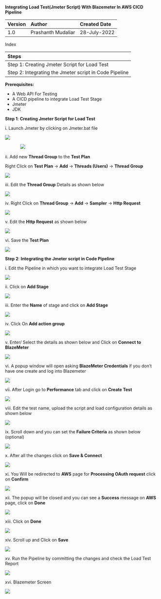 ﻿














**Integrating Load Test(Jmeter Script) With Blazemeter In AWS CICD Pipeline**



|**Version**|**Author**|**Created Date**|
| :- | :- | :- |
|1.0|Prashanth Mudaliar|28-July-2022|































Index


|**Steps**|
| :- |
|Step 1: Creating Jmeter Script for Load Test|
|Step 2: Integrating the Jmeter script in Code Pipeline|







































**Prerequisites:**

- A Web API For Testing
- A CICD pipeline to integrate Load Test Stage
- Jmeter
- JDK














































**Step 1**: **Creating Jmeter Script for Load Test**

i. Launch Jmeter by clicking on Jmeter.bat file

![](Images/Aspose.Words.57a182b4-25d6-4355-887c-d0d1983a30a5.001.png)



`		`![](Images/Aspose.Words.57a182b4-25d6-4355-887c-d0d1983a30a5.002.png)






ii. Add new **Thread Group** to the **Test Plan**

Right Click on **Test Plan** -> **Add** -> **Threads (Users)** -> **Thread Group**

![](Images/Aspose.Words.57a182b4-25d6-4355-887c-d0d1983a30a5.003.png)

iii. Edit the **Thread Group** Details as shown below

![](Images/Aspose.Words.57a182b4-25d6-4355-887c-d0d1983a30a5.004.png)










iv. Right Click on **Thread Group** -> **Add** -> **Sampler** -> **Http Request**

![](Images/Aspose.Words.57a182b4-25d6-4355-887c-d0d1983a30a5.005.png)

v. Edit the **Http Request** as shown below

![](Images/Aspose.Words.57a182b4-25d6-4355-887c-d0d1983a30a5.006.png)







vi. Save the **Test Plan**

![](Images/Aspose.Words.57a182b4-25d6-4355-887c-d0d1983a30a5.007.png)













**Step 2**: **Integrating the Jmeter script in Code Pipeline**

i. Edit the Pipeline in which you want to integrate Load Test Stage

![](Images/Aspose.Words.57a182b4-25d6-4355-887c-d0d1983a30a5.008.png)

ii. Click on **Add Stage**

![](Images/Aspose.Words.57a182b4-25d6-4355-887c-d0d1983a30a5.009.png)

iii. Enter the **Name** of stage and click on **Add Stage**

![](Images/Aspose.Words.57a182b4-25d6-4355-887c-d0d1983a30a5.010.png)

iv. Click On **Add action group**

![](Images/Aspose.Words.57a182b4-25d6-4355-887c-d0d1983a30a5.011.png)
















v. Enter/ Select the details as shown below and Click on **Connect to BlazeMeter**

![](Images/Aspose.Words.57a182b4-25d6-4355-887c-d0d1983a30a5.012.png)





















vi. A popup window will open asking **BlazeMeter Credentials** if you don’t have one create and log into Blazemeter

![](Images/Aspose.Words.57a182b4-25d6-4355-887c-d0d1983a30a5.013.png)

vii. After Login go to **Performance** tab and click on **Create Test**

![](Images/Aspose.Words.57a182b4-25d6-4355-887c-d0d1983a30a5.014.png)



viii. Edit the test name, upload the script and load configuration details as shown below

![](Images/Aspose.Words.57a182b4-25d6-4355-887c-d0d1983a30a5.015.png)

ix. Scroll down and you can set the **Failure Criteria** as shown below (optional)

![](Images/Aspose.Words.57a182b4-25d6-4355-887c-d0d1983a30a5.016.png)

x. After all the changes click on **Save & Connect**

![](Images/Aspose.Words.57a182b4-25d6-4355-887c-d0d1983a30a5.017.png)

xi. You Will be redirected to **AWS** page for **Processing OAuth request** click on **Confirm**

![](Images/Aspose.Words.57a182b4-25d6-4355-887c-d0d1983a30a5.018.png)

xii. The popup will be closed and you can see a **Success** message on **AWS** page, click on **Done**

![](Images/Aspose.Words.57a182b4-25d6-4355-887c-d0d1983a30a5.019.png)

xiii. Click on **Done**

![](Images/Aspose.Words.57a182b4-25d6-4355-887c-d0d1983a30a5.020.png)

xiv. Scroll up and Click on **Save**

![](Images/Aspose.Words.57a182b4-25d6-4355-887c-d0d1983a30a5.021.png)






xv. Run the Pipeline by committing the changes and check the Load Test Report

![](Images/Aspose.Words.57a182b4-25d6-4355-887c-d0d1983a30a5.022.png)

xvi. Blazemeter Screen

![](Images/Aspose.Words.57a182b4-25d6-4355-887c-d0d1983a30a5.023.png)


